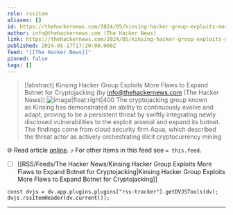 ```yaml
---
role: rssitem
aliases: []
id: https://thehackernews.com/2024/05/kinsing-hacker-group-exploits-more.html
author: info@thehackernews.com (The Hacker News)
link: https://thehackernews.com/2024/05/kinsing-hacker-group-exploits-more.html
published: 2024-05-17T17:20:00.000Z
feed: "[[The Hacker News]]"
pinned: false
tags: []
---
```


> [!abstract] Kinsing Hacker Group Exploits More Flaws to Expand Botnet for Cryptojacking (by info@thehackernews.com (The Hacker News))
> ![image|float:right|400](https://blogger.googleusercontent.com/img/b/R29vZ2xl/AVvXsEhI4mP8B96EWYEiuIhr6QfWevzBBDrF1MExz8DaxQyyFW5Xi8oI5PbXBXtS9s2pHFVphKGD-17WDofzuHK0yqCr6pZ6wlGEPnWXEpVl8O5bynP0-n-wITgskYUjgHq5TqJp0XGOSm9hW1oAmzlsRdvXHciMXmnCjotvoj0Tugvqgcu4fvm_4WwFVgZxLgaJ/s1600/victim.png) The cryptojacking group known as Kinsing has demonstrated an ability to continuously evolve and adapt, proving to be a persistent threat by swiftly integrating newly disclosed vulnerabilities to the exploit arsenal and expand its botnet. The findings come from cloud security firm Aqua, which described the threat actor as actively orchestrating illicit cryptocurrency mining

🌐 Read article [online](https://thehackernews.com/2024/05/kinsing-hacker-group-exploits-more.html). ⤴ For other items in this feed see `= this.feed`.

- [ ] [[RSS/Feeds/The Hacker News/Kinsing Hacker Group Exploits More Flaws to Expand Botnet for Cryptojacking|Kinsing Hacker Group Exploits More Flaws to Expand Botnet for Cryptojacking]]

~~~dataviewjs
const dvjs = dv.app.plugins.plugins["rss-tracker"].getDVJSTools(dv);
dvjs.rssItemHeader(dv.current());
~~~

- - -

